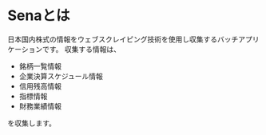 # Senaとは

日本国内株式の情報をウェブスクレイピング技術を使用し収集するバッチアプリケーションです。
  収集する情報は、

* 銘柄一覧情報
* 企業決算スケジュール情報
* 信用残高情報
* 指標情報
* 財務業績情報

を収集します。
